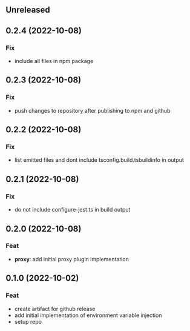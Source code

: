 ## Unreleased

## 0.2.4 (2022-10-08)

### Fix

- include all files in npm package

## 0.2.3 (2022-10-08)

### Fix

- push changes to repository after publishing to npm and github

## 0.2.2 (2022-10-08)

### Fix

- list emitted files and dont include tsconfig.build.tsbuildinfo in output

## 0.2.1 (2022-10-08)

### Fix

- do not include configure-jest.ts in build output

## 0.2.0 (2022-10-08)

### Feat

- **proxy**: add initial proxy plugin implementation

## 0.1.0 (2022-10-02)

### Feat

- create artifact for github release
- add initial implementation of environment variable injection
- setup repo
